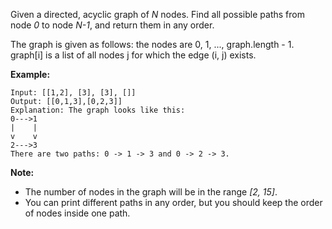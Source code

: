 Given a directed, acyclic graph of *N* nodes. Find all possible paths from node *0* to node *N-1*, and return them in any order.

The graph is given as follows:  the nodes are 0, 1, ..., graph.length - 1.  graph[i] is a list of all nodes j for which the edge (i, j) exists.

**Example:**
```
Input: [[1,2], [3], [3], []] 
Output: [[0,1,3],[0,2,3]] 
Explanation: The graph looks like this:
0--->1
|    |
v    v
2--->3
There are two paths: 0 -> 1 -> 3 and 0 -> 2 -> 3.
```
**Note:**
* The number of nodes in the graph will be in the range *[2, 15]*.
* You can print different paths in any order, but you should keep the order of nodes inside one path.